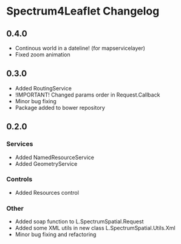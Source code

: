 Spectrum4Leaflet Changelog
=================

## 0.4.0
* Continous world in a dateline! (for mapservicelayer) 
* Fixed zoom animation

## 0.3.0
* Added RoutingService
* !IMPORTANT! Changed params order in Request.Callback
* Minor bug fixing
* Package added to bower repository

## 0.2.0

### Services
* Added NamedResourceService
* Added GeometryService

### Controls
* Added Resources control

### Other
* Added soap function to L.SpectrumSpatial.Request
* Added some XML utils in new class L.SpectrumSpatial.Utils.Xml
* Minor bug fixing and refactoring
